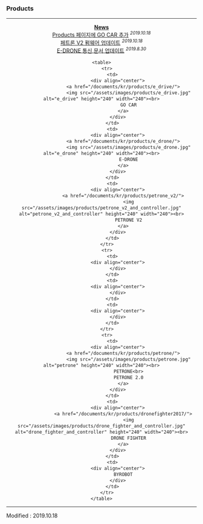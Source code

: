 ### Products

---

<div align="center">
    <a href="/documents/kr/news/2019"><b>News</b></a><br>
    <a href="/documents/kr/products/e_drive/">Products 페이지에 GO CAR 추가</a> <sup><i>2019.10.18</i></sup><br>
    <a href="/documents/kr/products/petrone_v2/log/updates/firmware/#heading-20181018">페트론 V2 펌웨어 업데이트</a> <sup><i>2019.10.18</i></sup><br>
    <a href="/documents/kr/products/e_drone/protocol/">E-DRONE 통신 문서 업데이트</a> <sup><i>2019.8.30</i></sup><br>
</div>

<div align="center">

    <table>
        <tr>
            <td>
                <div align="center">
                    <a href="/documents/kr/products/e_drive/">
                        <img src="/assets/images/products/e_drive.jpg" alt="e_drive" height="240" width="240"><br>
                        GO CAR
                    </a>
                </div>
            </td>
            <td>
                <div align="center">
                    <a href="/documents/kr/products/e_drone/">
                        <img src="/assets/images/products/e_drone.jpg" alt="e_drone" height="240" width="240"><br>
                        E-DRONE
                    </a>
                </div>
            </td>
            <td>
                <div align="center">
                    <a href="/documents/kr/products/petrone_v2/">
                        <img src="/assets/images/products/petrone_v2_and_controller.jpg" alt="petrone_v2_and_controller" height="240" width="240"><br>
                        PETRONE V2
                    </a>
                </div>
            </td>
        </tr>
        <tr>
            <td>
                <div align="center">
                </div>
            </td>
            <td>
                <div align="center">
                </div>
            </td>
            <td>
                <div align="center">
                </div>
            </td>
        </tr>
        <tr>
            <td>
                <div align="center">
                    <a href="/documents/kr/products/petrone/">
                        <img src="/assets/images/products/petrone.jpg" alt="petrone" height="240" width="240"><br>
                        PETRONE<br>
                        PETRONE 2.0
                    </a>
                </div>
            </td>
            <td>
                <div align="center">
                    <a href="/documents/kr/products/dronefighter2017/">
                        <img src="/assets/images/products/drone_fighter_and_controller.jpg" alt="drone_fighter_and_controller" height="240" width="240"><br>
                        DRONE FIGHTER
                    </a>
                </div>
            </td>
            <td>
                <div align="center">
                    BYROBOT
                </div>
            </td>
        </tr>
    </table>

</div>

---


Modified : 2019.10.18